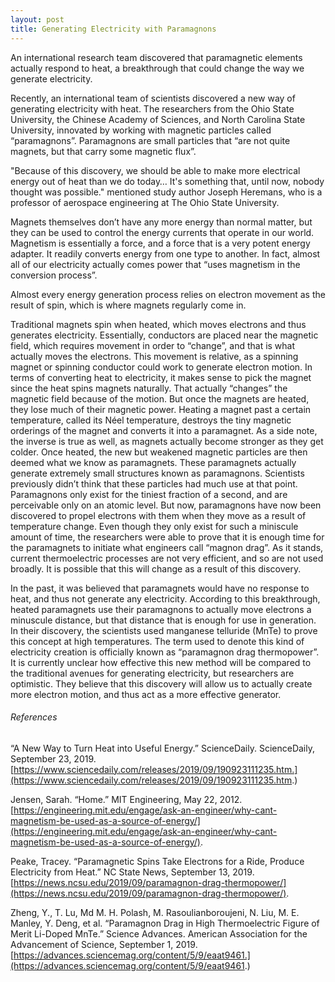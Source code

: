 ```yaml
---
layout: post
title: Generating Electricity with Paramagnons
---
```


An international research team discovered that paramagnetic elements actually respond to heat, a breakthrough that could change the way we generate electricity.

Recently, an international team of scientists discovered a new way of generating electricity with heat. The researchers from the Ohio State University, the Chinese Academy of Sciences, and North Carolina State University, innovated by working with magnetic particles called “paramagnons”. Paramagnons are small particles that “are not quite magnets, but that carry some magnetic flux”.


"Because of this discovery, we should be able to make more electrical energy out of heat than we do today… It's something that, until now, nobody thought was possible." mentioned study author Joseph Heremans, who is a professor of aerospace engineering at The Ohio State University. 


Magnets themselves don’t have any more energy than normal matter, but they can be used to control the energy currents that operate in our world. Magnetism is essentially a force, and a force that is a very potent energy adapter. It readily converts energy from one type to another. In fact, almost all of our electricity actually comes power that “uses magnetism in the conversion process”.


Almost every energy generation process relies on electron movement as the result of spin, which is where magnets regularly come in.


Traditional magnets spin when heated, which moves electrons and thus generates electricity. Essentially, conductors are placed near the magnetic field, which requires movement in order to “change”, and that is what actually moves the electrons. This movement is relative, as a spinning magnet or spinning conductor could work to generate electron motion. In terms of converting heat to electricity, it makes sense to pick the magnet since the heat spins magnets naturally. That actually “changes” the magnetic field because of the motion. But once the magnets are heated, they lose much of their magnetic power. Heating a magnet past a certain temperature, called its Néel temperature, destroys the tiny magnetic orderings of the magnet and converts it into a paramagnet. As a side note, the inverse is true as well, as magnets actually become stronger as they get colder. Once heated, the new but weakened magnetic particles are then deemed what we know as paramagnets. These paramagnets actually generate extremely small structures known as paramagnons. Scientists previously didn’t think that these particles had much use at that point. Paramagnons only exist for the tiniest fraction of a second, and are perceivable only on an atomic level. But now, paramagnons have now been discovered to propel electrons with them when they move as a result of temperature change. Even though they only exist for such a miniscule amount of time, the researchers were able to prove that it is enough time for the paramagnets to initiate what engineers call “magnon drag”. As it stands, current thermoelectric processes are not very efficient, and so are not used broadly. It is possible that this will change as a result of this discovery.


In the past, it was believed that paramagnets would have no response to heat, and thus not generate any electricity. According to this breakthrough, heated paramagnets use their paramagnons to actually move electrons a minuscule distance, but that distance that is enough for use in generation. In their discovery, the scientists used manganese telluride (MnTe) to prove this concept at high temperatures. The term used to denote this kind of electricity creation is officially known as “paramagnon drag thermopower”. It is currently unclear how effective this new method will be compared to the traditional avenues for generating electricity, but researchers are optimistic. They believe that this discovery will allow us to actually create more electron motion, and thus act as a more effective generator. 


###### References

“A New Way to Turn Heat into Useful Energy.” ScienceDaily. ScienceDaily, September 23, 2019. [https://www.sciencedaily.com/releases/2019/09/190923111235.htm.](https://www.sciencedaily.com/releases/2019/09/190923111235.htm.)


Jensen, Sarah. “Home.” MIT Engineering, May 22, 2012. [https://engineering.mit.edu/engage/ask-an-engineer/why-cant-magnetism-be-used-as-a-source-of-energy/](https://engineering.mit.edu/engage/ask-an-engineer/why-cant-magnetism-be-used-as-a-source-of-energy/).


Peake, Tracey. “Paramagnetic Spins Take Electrons for a Ride, Produce Electricity from Heat.” NC State News, September 13, 2019. [https://news.ncsu.edu/2019/09/paramagnon-drag-thermopower/](https://news.ncsu.edu/2019/09/paramagnon-drag-thermopower/).


Zheng, Y., T. Lu, Md M. H. Polash, M. Rasoulianboroujeni, N. Liu, M. E. Manley, Y. Deng, et al. “Paramagnon Drag in High Thermoelectric Figure of Merit Li-Doped MnTe.” Science Advances. American Association for the Advancement of Science, September 1, 2019. [https://advances.sciencemag.org/content/5/9/eaat9461.](https://advances.sciencemag.org/content/5/9/eaat9461.)